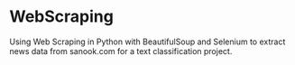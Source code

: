 # WebScraping
Using Web Scraping in Python with BeautifulSoup and Selenium to extract news data from sanook.com for a text classification project.
